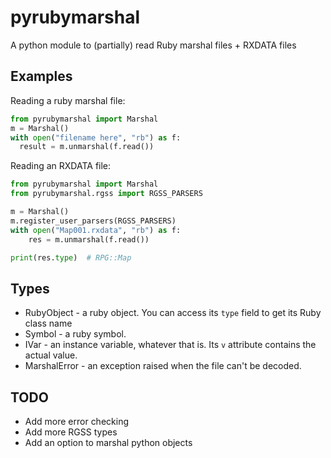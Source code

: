 # pyrubymarshal
A python module to (partially) read Ruby marshal files + RXDATA files

## Examples

Reading a ruby marshal file:
```python
from pyrubymarshal import Marshal
m = Marshal()
with open("filename here", "rb") as f:
  result = m.unmarshal(f.read())
```

Reading an RXDATA file:
```python
from pyrubymarshal import Marshal
from pyrubymarshal.rgss import RGSS_PARSERS

m = Marshal()
m.register_user_parsers(RGSS_PARSERS)
with open("Map001.rxdata", "rb") as f:
    res = m.unmarshal(f.read())

print(res.type)  # RPG::Map
```

## Types
* RubyObject - a ruby object. You can access its `type` field to get its Ruby class name
* Symbol - a ruby symbol.
* IVar - an instance variable, whatever that is. Its `v` attribute contains the actual value.
* MarshalError - an exception raised when the file can't be decoded.

## TODO
* Add more error checking
* Add more RGSS types
* Add an option to marshal python objects
